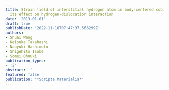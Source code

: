 ```yaml
---
title: Strain field of interstitial hydrogen atom in body-centered cubic iron and
  its effect on hydrogen-dislocation interaction
date: '2013-01-01'
draft: true
publishDate: '2022-11-18T07:47:37.566299Z'
authors:
- Shuai Wang
- Keisuke Takahashi
- Naoyuki Hashimoto
- Shigehito Isobe
- Somei Ohnuki
publication_types:
- '2'
abstract: ''
featured: false
publication: '*Scripta Materialia*'
---
```


